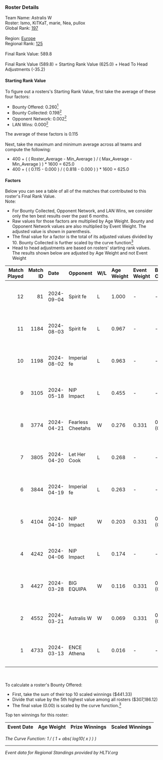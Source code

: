 ### Roster Details<br />
Team Name: Astralis W<br />
Roster: Ismo, KiTKaT, marie, Nea, pullox<br />
Global Rank: [197](../../standings_global_2024_09_07.md)<br />
<br />
Region: [Europe]( ../../standings_europe_2024_09_07.md)<br />
Regional Rank: [125]( ../../standings_europe_2024_09_07.md)<br />
<br />
Final Rank Value:  589.8<br />
<br />
Final Rank Value (589.8) = Starting Rank Value (625.0) + Head To Head Adjustments (-35.2)<br />

#### Starting Rank Value<br />
To figure out a rosters's Starting Rank Value, first take the average of these four factors:<br />
- Bounty Offered: 0.260[<sup>1</sup>](#table2)
- Bounty Collected: 0.198[<sup>2</sup>](#table1)
- Opponent Network: 0.002[<sup>2</sup>](#table1)
- LAN Wins: 0.000[<sup>2</sup>](#table1)

The average of these factors is 0.115<br />
<br />
Next, take the maximum and minimum average across all teams and compute the following:<br />
- 400 + ( ( Roster_Average - Min_Average ) / ( Max_Average - Min_Average ) ) * 1600 = 625.0
- 400 + ( ( 0.115 - 0.000 ) / ( 0.818 - 0.000 ) ) * 1600 = 625.0


#### Factors<br />
Below you can see a table of all of the matches that contributed to this roster's Final Rank Value.<br />
Note:<br />

- For Bounty Collected, Opponent Network, and LAN Wins, we consider only the ten best results over the past 6 months.
- Raw values for those factors are multiplied by Age Weight. Bounty and Opponent Network values are also multiplied by Event Weight. The adjusted value is shown in parenthesis.
- The final value for a factor is the total of its adjusted values divided by 10. Bounty Collected is further scaled by the curve function[<sup>3</sup>](#curveFunction)
- Head to head adjustments are based on rosters' starting rank values. The results shown below are adjusted by Age Weight and not Event Weight
<span id="table1"></span><br />


| Match Played | Match ID | Date       | Opponent          | W/L | Age Weight | Event Weight | Bounty Collected | Opponent Network | LAN Wins  | H2H Adj. | Roster                           |
| -: | -: | :- | :- | :- | :- | :- | :- | :- | :- | -: | :- |
|           12 |       81 | 2024-09-04 | Spirit fe         | L   | 1.000      | -            | -                | -                | -         |   -15.01 | Ismo, KiTKaT, marie, Nea, pullox |
|           11 |     1184 | 2024-08-03 | Spirit fe         | L   | 0.967      | -            | -                | -                | -         |   -14.85 | Ismo, KiTKaT, marie, Nea, pullox |
|           10 |     1198 | 2024-08-02 | Imperial fe       | L   | 0.963      | -            | -                | -                | -         |    -4.30 | Ismo, KiTKaT, marie, Nea, pullox |
|            9 |     3105 | 2024-05-18 | NIP Impact        | L   | 0.455      | -            | -                | -                | -         |    -6.13 | Ann4, D7, KiTKaT, Nea, pullox    |
|            8 |     3774 | 2024-04-21 | Fearless Cheetahs | W   | 0.276      | 0.331        | 0.001 (0.000)    | 0.029 (0.003)    | 0 (0.000) |     4.31 | Ann4, D7, KiTKaT, Nea, pullox    |
|            7 |     3805 | 2024-04-20 | Let Her Cook      | L   | 0.268      | -            | -                | -                | -         |    -2.03 | Ann4, D7, KiTKaT, Nea, pullox    |
|            6 |     3844 | 2024-04-19 | Imperial fe       | L   | 0.263      | -            | -                | -                | -         |    -1.37 | Ann4, D7, KiTKaT, Nea, pullox    |
|            5 |     4104 | 2024-04-10 | NIP Impact        | W   | 0.203      | 0.331        | 0.004 (0.000)    | 0.215 (0.014)    | 0 (0.000) |     3.72 | Ann4, D7, KiTKaT, Nea, pullox    |
|            4 |     4242 | 2024-04-06 | NIP Impact        | L   | 0.174      | -            | -                | -                | -         |    -2.35 | Ann4, D7, KiTKaT, Nea, pullox    |
|            3 |     4427 | 2024-03-28 | BIG EQUIPA        | W   | 0.116      | 0.331        | 0.013 (0.000)    | 0.111 (0.004)    | 0 (0.000) |     2.28 | Ann4, D7, KiTKaT, Nea, pullox    |
|            2 |     4552 | 2024-03-21 | Astralis W        | W   | 0.069      | 0.331        | 0.001 (0.000)    | 0.008 (0.000)    | 0 (0.000) |     0.78 | Ann4, D7, KiTKaT, Nea, pullox    |
|            1 |     4733 | 2024-03-13 | ENCE Athena       | L   | 0.016      | -            | -                | -                | -         |    -0.26 | Ann4, D7, KiTKaT, Nea, pullox    |

<br />
<span id="table2"></span><br />
To calculate a roster's Bounty Offered:<br />

- First, take the sum of their top 10 scaled winnings ($441.33)
- Divide that value by the 5th highest value among all rosters ($307,186.12)
- The final value (0.00) is scaled by the curve function.[<sup>3</sup>](#curveFunction)

Top ten winnings for this roster:<br />

| Event Date | Age Weight | Prize Winnings | Scaled Winnings |
| :- | -: | :- | :- |


<span id="curveFunction"></span>_The Curve Function: 1 / ( 1 + abs( log10( x ) ) )_<br />

---
_Event data for Regional Standings provided by HLTV.org_<br />
